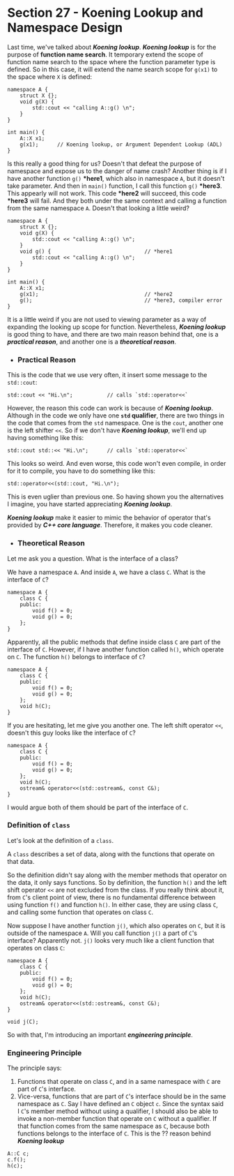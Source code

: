 # Section 27 - Koening Lookup and Namespace Design
Last time, we've talked about ***Koening lookup***. ***Koening lookup*** is for the purpose of **function name search**. It temporary extend the scope of function name search to the space where the function parameter type is defined. So in this case, it will extend the name search scope for `g(x1)` to the space where `X` is defined:
```
namespace A {
    struct X {};
    void g(X) {
        std::cout << "calling A::g() \n";
    }
}

int main() {
    A::X x1;
    g(x1);      // Koening lookup, or Argument Dependent Lookup (ADL)
}
```
Is this really a good thing for us? Doesn't that defeat the purpose of namespace and expose us to the danger of name crash? Another thing is if I have another function `g()` **\*here1**, which also in namespace `A`, but it doesn't take parameter. And then in `main()` function, I call this function `g()` **\*here3**. This appearly will not work. This code **\*here2** will succeed, this code **\*here3** will fail. And they both under the same context and calling a function from the same namespace `A`. Doesn't that looking a little weird?
```
namespace A {
    struct X {};
    void g(X) {
        std::cout << "calling A::g() \n";
    }
    void g() {                              // *here1
        std::cout << "calling A::g() \n";
    }
}

int main() {
    A::X x1;
    g(x1);                                  // *here2
    g();                                    // *here3, compiler error
}
```
It is a little weird if you are not used to viewing parameter as a way of expanding the looking up scope for function. Nevertheless, ***Koening lookup*** is good thing to have, and there are two main reason behind that, one is a ***practical reason***, and another one is a ***theoretical reason***.


- ### Practical Reason
This is the code that we use very often, it insert some message to the `std::cout`:
```
std::cout << "Hi.\n";           // calls `std::operator<<`
```
However, the reason this code can work is because of ***Koening lookup***. Although in the code we only have one **`std` qualifier**, there are two things in the code that comes from the `std` namespace. One is the `cout`, another one is the left shifter `<<`. So if we don't have ***Koening lookup***, we'll end up having something like this:
```
std::cout std::<< "Hi.\n";      // calls `std::operator<<`
```
This looks so weird. And even worse, this code won't even compile, in order for it to compile, you have to do something like this:
```
std::operator<<(std::cout, "Hi.\n");
```
This is even uglier than previous one. So having shown you the alternatives I imagine, you have started appreciating ***Koening lookup***.

***Koening lookup*** make it easier to mimic the behavior of operator that's provided by ***C++ core language***. Therefore, it makes you code cleaner.


- ### Theoretical Reason
Let me ask you a question. What is the interface of a class? 

We have a namespace `A`. And inside `A`, we have a class `C`. What is the interface of `C`?
```
namespace A {
    class C {
    public:
        void f() = 0;
        void g() = 0;
    };
}
```
Apparently, all the public methods that define inside class `C` are part of the interface of `C`. However, if I have another function called `h()`, which operate on `C`. The function `h()` belongs to interface of `C`?
```
namespace A {
    class C {
    public:
        void f() = 0;
        void g() = 0;
    };
    void h(C);
}
```
If you are hesitating, let me give you another one. The left shift operator `<<`, doesn't this guy looks like the interface of `C`?
```
namespace A {
    class C {
    public:
        void f() = 0;
        void g() = 0;
    };
    void h(C);
    ostream& operator<<(std::ostream&, const C&);
}
```
I would argue both of them should be part of the interface of `C`.

### Definition of `class`
Let's look at the definition of a `class`.

A `class` describes a set of data, along with the functions that operate on that data. 

So the definition didn't say along with the member methods that operator on the data, it only says functions. So by definition, the function `h()` and the left shift operator `<<` are not excluded from the class. If you really think about it, from `C`'s client point of view, there is no fundamental difference between using function `f()` and function `h()`. In either case, they are using class `C`, and calling some function that operates on class `C`.

Now suppose I have another function `j()`, which also operates on `C`, but it is outside of the namespace `A`. Will you call function `j()` a part of `C`'s interface? Apparently not. `j()` looks very much like a client function that operates on class `C`:
```
namespace A {
    class C {
    public:
        void f() = 0;
        void g() = 0;
    };
    void h(C);
    ostream& operator<<(std::ostream&, const C&);
}

void j(C);
```
So with that, I'm introducing an important ***engineering principle***.


### Engineering Principle
The principle says:
1. Functions that operate on class `C`, and in a same namespace with `C` are part of `C`'s interface.
2. Vice-versa, functions that are part of `C`'s interface should be in the same namespace as `C`. Say I have defined an `C` object `c`. Since the syntax said I `C`'s member method without using a qualifier, I should also be able to invoke a non-member function that operate on `C` without a qualifier. If that function comes from the same namespace as `C`, because both functions belongs to the interface of `C`. This is the ?? reason behind ***Koening lookup***
```
A::C c;
c.f();
h(c);
```
